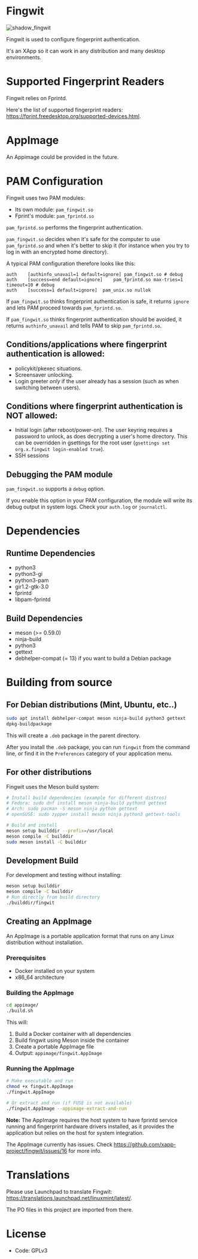 # Fingwit

![shadow_fingwit](https://github.com/user-attachments/assets/7af684eb-8c78-4b3b-9e75-40e5730713c6)

Fingwit is used to configure fingerprint authentication.

It's an XApp so it can work in any distribution and many desktop environments.

# Supported Fingerprint Readers

Fingwit relies on Fprintd.

Here's the list of supported fingerprint readers: https://fprint.freedesktop.org/supported-devices.html.

# AppImage

An Appimage could be provided in the future.

# PAM Configuration

Fingwit uses two PAM modules:

- Its own module: `pam_fingwit.so`
- Fprint's module: `pam_fprintd.so`

`pam_fprintd.so` performs the fingerprint authentication.

`pam_fingwit.so` decides when it's safe for the computer to use `pam_fprintd.so` and when it's better to skip it (for instance when you try to log in with an encrypted home directory).

A typical PAM configuration therefore looks like this:

```
auth	[authinfo_unavail=1 default=ignore]	pam_fingwit.so # debug
auth	[success=end default=ignore]	pam_fprintd.so max-tries=1 timeout=10 # debug
auth	[success=1 default=ignore]	pam_unix.so nullok
```

If `pam_fingwit.so` thinks fingerprint authentication is safe, it returns `ignore` and lets PAM proceed towards `pam_fprintd.so`.

If `pam_fingwit.so` thinks fingerprint authentication should be avoided, it returns `authinfo_unavail` and tells PAM to skip `pam_fprintd.so`.

## Conditions/applications where fingerprint authentication is allowed:
- policykit/pkexec situations.
- Screensaver unlocking.
- Login greeter *only* if the user already has a session (such as when switching between users).
## Conditions where fingerprint authentication is NOT allowed:
- Initial login (after reboot/power-on). The user keyring requires a password to unlock, as does decrypting a user's home directory. This can be overridden in gsettings for the root user (`gsettings set org.x.fingwit login-enabled true`).
- SSH sessions 

## Debugging the PAM module

`pam_fingwit.so` supports a `debug` option.

If you enable this option in your PAM configuration, the module will write its debug output in system logs. Check your `auth.log` or `journalctl`.

# Dependencies

## Runtime Dependencies
- python3
- python3-gi
- python3-pam
- gir1.2-gtk-3.0
- fprintd
- libpam-fprintd

## Build Dependencies
- meson (>= 0.59.0)
- ninja-build
- python3
- gettext
- debhelper-compat (= 13) if you want to build a Debian package

# Building from source

## For Debian distributions (Mint, Ubuntu, etc..)

```bash
sudo apt install debhelper-compat meson ninja-build python3 gettext
dpkg-buildpackage
```

This will create a `.deb` package in the parent directory.

After you install the `.deb` package, you can run `fingwit` from the command line, or find it in the `Preferences` category of your application menu.

## For other distributions

Fingwit uses the Meson build system:

```bash
# Install build dependencies (example for different distros)
# Fedora: sudo dnf install meson ninja-build python3 gettext
# Arch: sudo pacman -S meson ninja python gettext
# openSUSE: sudo zypper install meson ninja python3 gettext-tools

# Build and install
meson setup builddir --prefix=/usr/local
meson compile -C builddir
sudo meson install -C builddir
```

## Development Build

For development and testing without installing:

```bash
meson setup builddir
meson compile -C builddir
# Run directly from build directory
./builddir/fingwit
```

## Creating an AppImage

An AppImage is a portable application format that runs on any Linux distribution without installation.

### Prerequisites

- Docker installed on your system
- x86_64 architecture

### Building the AppImage

```bash
cd appimage/
./build.sh
```

This will:
1. Build a Docker container with all dependencies
2. Build fingwit using Meson inside the container  
3. Create a portable AppImage file
4. Output: `appimage/fingwit.AppImage`

### Running the AppImage

```bash
# Make executable and run
chmod +x fingwit.AppImage
./fingwit.AppImage

# Or extract and run (if FUSE is not available)
./fingwit.AppImage --appimage-extract-and-run
```

**Note:** The AppImage requires the host system to have fprintd service running and fingerprint hardware drivers installed, as it provides the application but relies on the host for system integration.

The AppImage currently has issues. Check https://github.com/xapp-project/fingwit/issues/16 for more info.

# Translations

Please use Launchpad to translate Fingwit: https://translations.launchpad.net/linuxmint/latest/.

The PO files in this project are imported from there.

# License

- Code: GPLv3
